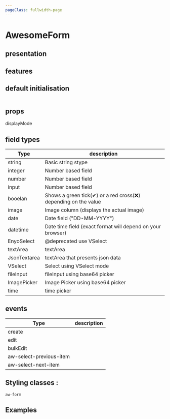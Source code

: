 ```yaml
---
pageClass: fullwidth-page
---
```


# AwesomeForm

## presentation



## features

## default initialisation


```

  ```


## props


<ClientOnly>
<ComponentDoc :component="'AwesomeForm'" />
</ClientOnly>
displayMode

## field types

| Type         | description                                                    |
|--------------|----------------------------------------------------------------|
| string       | Basic string stype                                             |
| integer      | Number based field                                             |
| number       | Number based field                                             |
| input        | Number based field                                             |
| booelan      | Shows a green tick(✔) or a red cross(❌) depending on the value |
| image        | Image column (displays the actual image)                       |
| date         | Date field ("DD-MM-YYYY")                                      |
| datetime     | Date time field (exact format will depend on your browser)     |
| EnyoSelect   | @deprecated use VSelect                                        |
| textArea     | textArea                                                       |
| JsonTextarea | textArea that presents json data                               |
| VSelect      | Select  using VSelect mode                                     |
| fileInput    | fileInput  using base64 picker                                 |
| ImagePicker  | Image Picker using base64 picker                               |
| time         | time picker                                                    |



## events

| Type                    | description |
|-------------------------|-------------|
| create                  |             |
| edit                    |             |
| bulkEdit                |             |
| aw-select-previous-item |             |
| aw-select-next-item     |             |




## Styling classes :

`aw-form`

## Examples
